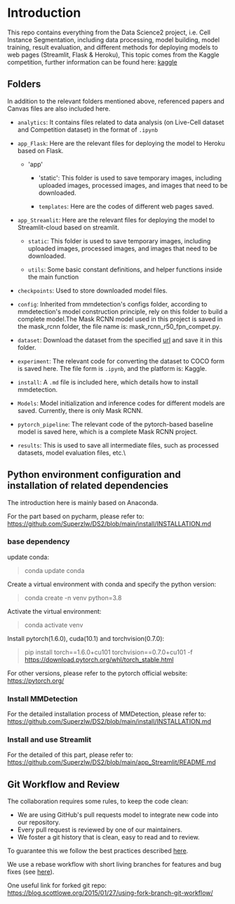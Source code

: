 # Introduction
This repo contains everything from the Data Science2 project, i.e. Cell Instance Segmentation, including data processing, model building, model training, result evaluation, and different methods for deploying models to web pages (Streamlit, Flask & Heroku), This topic comes from the Kaggle competition, further information can be found here: [kaggle](https://www.kaggle.com/c/sartorius-cell-instance-segmentation)

## Folders
In addition to the relevant folders mentioned above, referenced papers and Canvas files are also included here.

* `analytics`: It contains files related to data analysis (on Live-Cell dataset and Competition dataset) in the format of `.ipynb`

* `app_Flask`: Here are the relevant files for deploying the model to Heroku based on Flask.

	* 'app'

		* 'static': This folder is used to save temporary images, including uploaded images, processed images, and images that need to be downloaded.

		* `templates`: Here are the codes of different web pages saved.

* `app_Streamlit`: Here are the relevant files for deploying the model to Streamlit-cloud based on streamlit.

	* `static`: This folder is used to save temporary images, including uploaded images, processed images, and images that need to be downloaded.

	* `utils`: Some basic constant definitions, and helper functions inside the main function

* `checkpoints`: Used to store downloaded model files.

* `config`: Inherited from mmdetection's configs folder, according to mmdetection's model construction principle, rely on this folder to build a complete model.The Mask RCNN model used in this project is saved in the mask_rcnn folder, the file name is: mask_rcnn_r50_fpn_compet.py.

* `dataset`: Download the dataset from the specified [url](https://www.kaggle.com/c/sartorius-cell-instance-segmentation/data) and save it in this folder.

* `experiment`: The relevant code for converting the dataset to COCO form is saved here. The file form is `.ipynb`, and the platform is: Kaggle.

* `install`: A `.md` file is included here, which details how to install mmdetection.

* `Models`: Model initialization and inference codes for different models are saved. Currently, there is only Mask RCNN.

* `pytorch_pipeline`: The relevant code of the pytorch-based baseline model is saved here, which is a complete Mask RCNN project.

* `results`: This is used to save all intermediate files, such as processed datasets, model evaluation files, etc.\\

## Python environment configuration and installation of related dependencies
The introduction here is mainly based on Anaconda.

For the part based on pycharm, please refer to: https://github.com/Superzlw/DS2/blob/main/install/INSTALLATION.md

### base dependency
update conda:

> conda update conda

Create a virtual environment with conda and specify the python version:

> conda create -n venv python=3.8

Activate the virtual environment:

> conda activate venv

Install pytorch(1.6.0), cuda(10.1) and torchvision(0.7.0):

> pip install torch==1.6.0+cu101 torchvision==0.7.0+cu101 -f https://download.pytorch.org/whl/torch_stable.html 

For other versions, please refer to the pytorch official website: https://pytorch.org/

### Install MMDetection
For the detailed installation process of MMDetection, please refer to: https://github.com/Superzlw/DS2/blob/main/install/INSTALLATION.md
### Install and use Streamlit
For the detailed of this part, please refer to:
https://github.com/Superzlw/DS2/blob/main/app_Streamlit/README.md

## Git Workflow and Review

The collaboration requires some rules, to keep the code clean:

* We are using GitHub's pull requests model to integrate new code into our repository.
* Every pull request is reviewed by one of our maintainers.
* We foster a git history that is clean, easy to read and to review.

To guarantee this we follow the best practices described [here](https://www.git-tower.com/learn/git/ebook/en/command-line/appendix/best-practices#start).

We use a rebase workflow with short living branches for features and bug fixes (see [here](https://www.git-tower.com/learn/git/ebook/en/command-line/advanced-topics/rebase#start)).

One useful link for forked git repo:
https://blog.scottlowe.org/2015/01/27/using-fork-branch-git-workflow/